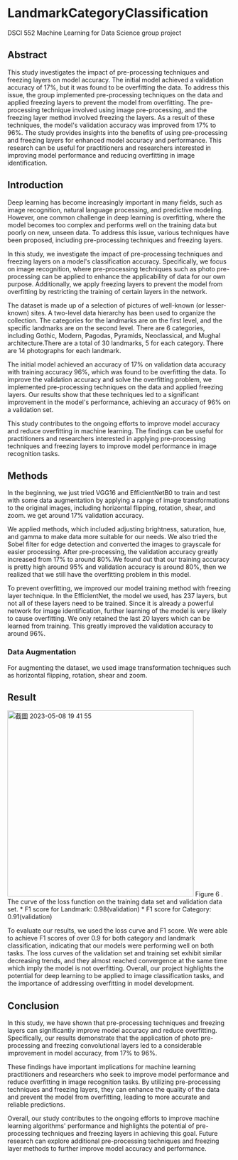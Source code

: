 # LandmarkCategoryClassification
DSCI 552 Machine Learning for Data Science group project
## Abstract
This study investigates the impact of pre-processing techniques and freezing layers on model accuracy. The initial model achieved a validation accuracy of 17%, but it was found to be overfitting the data. To address this issue, the group implemented pre-processing techniques on the data and applied freezing layers to prevent the model from overfitting. The pre-processing technique involved using image pre-processing, and the freezing layer method involved freezing the layers. As a result of these techniques, the model's validation accuracy was improved from 17% to 96%. The study provides insights into the benefits of using pre-processing and freezing layers for enhanced model accuracy and performance. This research can be useful for practitioners and researchers interested in improving model performance and reducing overfitting in image identification.

## Introduction
Deep learning has become increasingly important in many fields, such as image recognition, natural language processing, and predictive modeling. However, one common challenge in deep learning is overfitting, where the model becomes too complex and performs well on the training data but poorly on new, unseen data. To address this issue, various techniques have been proposed, including pre-processing techniques and freezing layers.

In this study, we investigate the impact of pre-processing techniques and freezing layers on a model's classification accuracy. Specifically, we focus on image recognition, where pre-processing techniques such as photo pre-processing can be applied to enhance the applicability of data for our own purpose. Additionally, we apply freezing layers to prevent the model from overfitting by restricting the training of certain layers in the network.

The dataset is made up of a selection of pictures of well-known (or lesser-known) sites. A two-level data hierarchy has been used to organize the collection. The categories for the landmarks are on the first level, and the specific landmarks are on the second level. There are 6 categories, including Gothic, Modern, Pagodas, Pyramids, Neoclassical, and Mughal architecture.There are a total of 30 landmarks, 5 for each category. There are 14 photographs for each landmark.

The initial model achieved an accuracy of 17% on validation data accuracy with training accuracy 96%, which was found to be overfitting the data. To improve the validation accuracy and solve the overfitting problem, we implemented pre-processing techniques on the data and applied freezing layers. Our results show that these techniques led to a significant improvement in the model's performance, achieving an accuracy of 96% on a validation set.

This study contributes to the ongoing efforts to improve model accuracy and reduce overfitting in machine learning. The findings can be useful for practitioners and researchers interested in applying pre-processing techniques and freezing layers to improve model performance in image recognition tasks.

## Methods
In the beginning, we just tried VGG16 and EfficientNetB0 to train and test with some data augmentation by applying a range of image transformations to the original images, including horizontal flipping, rotation, shear, and zoom. we get around 17% validation accuracy.

We applied methods, which included adjusting brightness, saturation, hue, and gamma to make data more suitable for our needs. We also tried the Sobel filter for edge detection and converted the images to grayscale for easier processing. After pre-processing, the validation accuracy greatly increased from 17% to around 80%.We found out that our training accuracy is pretty high around 95% and validation accuracy is around 80%, then we realized that we still have the overfitting problem in this model.

To prevent overfitting, we improved our model training method with freezing layer technique. In the EfficientNet, the model we used, has 237 layers, but not all of these layers need to be trained. Since it is already a powerful network for image identification, further learning of the model is very likely to cause overfitting. We only retained the last 20 layers which can be learned from training. This greatly improved the validation accuracy to around 96%.

### Data Augmentation
For augmenting the dataset, we used image transformation techniques such as horizontal flipping, rotation, shear and zoom.

## Result
<img width="419" alt="截圖 2023-05-08 19 41 55" src="https://user-images.githubusercontent.com/23247251/236980362-1f943e76-99b5-4803-8873-448b3e982f35.png">
Figure 6 . The curve of the loss function on the training data set and validation data set.
* F1 score for Landmark: 0.98(validation) 
* F1 score for Category: 0.91(validation)

To evaluate our results, we used the loss curve and F1 score. We were able to achieve F1 scores of over 0.9 for both category and landmark classification, indicating that our models were performing well on both tasks. The loss curves of the validation set and training set exhibit similar decreasing trends, and they almost reached convergence at the same time which imply the model is not overfitting. Overall, our project highlights the potential for deep learning to be applied to image classification tasks, and the importance of addressing overfitting in model development.

## Conclusion
In this study, we have shown that pre-processing techniques and freezing layers can significantly improve model accuracy and reduce overfitting. Specifically, our results demonstrate that the application of photo pre-processing and freezing convolutional layers led to a considerable improvement in model accuracy, from 17% to 96%.

These findings have important implications for machine learning practitioners and researchers who seek to improve model performance and reduce overfitting in image recognition tasks. By utilizing pre-processing techniques and freezing layers, they can enhance the quality of the data and prevent the model from overfitting, leading to more accurate and reliable predictions.

Overall, our study contributes to the ongoing efforts to improve machine learning algorithms' performance and highlights the potential of pre-processing techniques and freezing layers in achieving this goal. Future research can explore additional pre-processing techniques and freezing layer methods to further improve model accuracy and performance.
